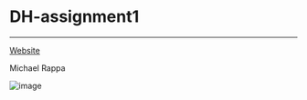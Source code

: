# DH-assignment1

---

[Website](https://michaelrappa.github.io/DH-assignment1/index)

Michael Rappa

![image](https://i.kym-cdn.com/entries/icons/mobile/000/018/929/graphic_design_is_my_passion.jpg)
